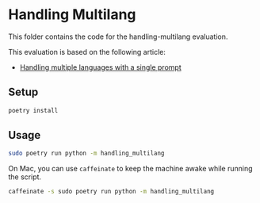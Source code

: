 # Handling Multilang

This folder contains the code for the handling-multilang evaluation.

This evaluation is based on the following article:

- [Handling multiple languages with a single prompt]()

## Setup

```bash
poetry install
```

## Usage

```bash
sudo poetry run python -m handling_multilang
```

On Mac, you can use `caffeinate` to keep the machine awake while running the script.

```bash
caffeinate -s sudo poetry run python -m handling_multilang
```
